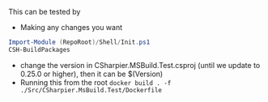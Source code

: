 This can be tested by

- Making any changes you want
```powershell
Import-Module (RepoRoot)/Shell/Init.ps1
CSH-BuildPackages
```
- change the version in CSharpier.MSBuild.Test.csproj (until we update to 0.25.0 or higher), then it can be $(Version)
- Running this from the root `docker build . -f ./Src/CSharpier.MsBuild.Test/Dockerfile`

